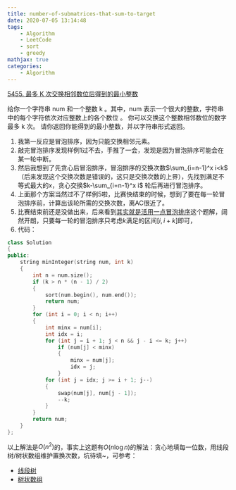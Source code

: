 ```yaml
---
title: number-of-submatrices-that-sum-to-target
date: 2020-07-05 13:14:48
tags: 
    - Algorithm
    - LeetCode
    - sort
    - greedy
mathjax: true
categories:
    - Algorithm
---
```


[5455. 最多 K 次交换相邻数位后得到的最小整数](https://leetcode-cn.com/problems/number-of-submatrices-that-sum-to-target/)

给你一个字符串 num 和一个整数 k 。其中，num 表示一个很大的整数，字符串中的每个字符依次对应整数上的各个数位 。
你可以交换这个整数相邻数位的数字 最多 k 次。
请你返回你能得到的最小整数，并以字符串形式返回。

<!-- more -->

1. 我第一反应是冒泡排序，因为只能交换相邻元素。
2. 敲完冒泡排序发现样例1过不去，手推了一会，发现是因为冒泡排序可能会在某一轮中断。
3. 然后我想到了先贪心后冒泡排序，冒泡排序的交换次数$\sum_{i=n-1}^x i<k$（后来发现这个交换次数是错误的，这只是交换次数的上界），先找到满足不等式最大的$x$，贪心交换$k-\sum_{i=n-1}^x i$ 轮后再进行冒泡排序。
4. 上面那个方案当然过不了样例5啦，比赛快结束的时候，想到了要在每一轮冒泡排序前，计算出该轮所需的交换次数，离AC很近了。
5. 比赛结束前还是没做出来，后来看到[其实就是活用一点冒泡排序](https://leetcode-cn.com/problems/minimum-possible-integer-after-at-most-k-adjacent-swaps-on-digits/solution/5455qi-shi-jiu-shi-huo-yong-yi-dian-mou-pao-pai-xu/)这个题解，阔然开朗，只要每一轮的冒泡排序只考虑$k$满足的区间$[i,i+k]$即可，
6. 代码：
```cpp
class Solution
{
public:
    string minInteger(string num, int k)
    {
        int n = num.size();
        if (k > n * (n - 1) / 2)
        {
            sort(num.begin(), num.end());
            return num;
        }
        for (int i = 0; i < n; i++)
        {
            int minx = num[i];
            int idx = i;
            for (int j = i + 1; j < n && j - i <= k; j++)
                if (num[j] < minx)
                {
                    minx = num[j];
                    idx = j;
                }
            for (int j = idx; j >= i + 1; j--)
            {
                swap(num[j], num[j - 1]);
                --k;
            }
        }
        return num;
    }
};
```

以上解法是$O(n^2)$的，事实上这题有$O(n\log n)$的解法：贪心地填每一位数，用线段树/树状数组维护置换次数，坑待填~，可参考：
+ [线段树](https://leetcode-cn.com/problems/minimum-possible-integer-after-at-most-k-adjacent-swaps-on-digits/solution/java-rmqfenwich-tree-onlgn-by-henrylee4/)
+ [树状数组](https://www.bilibili.com/video/BV1tD4y1Q7Mb?p=5)